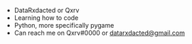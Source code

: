- DataRxdacted or Qxrv
- Learning how to code
- Python, more specifically pygame
- Can reach me on Qxrv#0000 or datarxdacted@gmail.com

<!---
DataRxdacted/DataRxdacted is a ✨ special ✨ repository because its `README.md` (this file) appears on your GitHub profile.
You can click the Preview link to take a look at your changes.
--->
